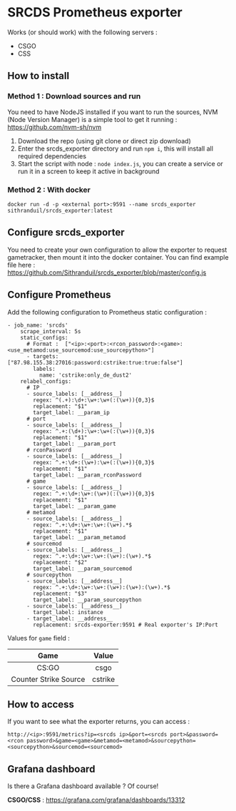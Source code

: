 # SRCDS Prometheus exporter

Works (or should work) with the following servers :
* CSGO
* CSS

## How to install

### Method 1 : Download sources and run

You need to have NodeJS installed if you want to run the sources, NVM (Node Version Manager) is a simple tool to get it running : https://github.com/nvm-sh/nvm

1. Download the repo (using git clone or direct zip download)
2. Enter the srcds_exporter directory and run `npm i`, this will install all required dependencies
3. Start the script with node : `node index.js`, you can create a service or run it in a screen to keep it active in background

### Method 2 : With docker

`docker run -d -p <external port>:9591 --name srcds_exporter sithranduil/srcds_exporter:latest`

## Configure srcds_exporter

You need to create your own configuration to allow the exporter to request gametracker, then mount it into the docker container.
You can find example file here : https://github.com/Sithranduil/srcds_exporter/blob/master/config.js

## Configure Prometheus

Add the following configuration to Prometheus static configuration :

```
- job_name: 'srcds'
    scrape_interval: 5s
    static_configs:
      # Format :  ["<ip>:<port>:<rcon_password>:<game>:<use_metamod:use_sourcemod:use_sourcepython>"]
      - targets: ["87.98.155.38:27016:password:cstrike:true:true:false"]
        labels:
          name: 'cstrike:only_de_dust2'
    relabel_configs:
      # IP
      - source_labels: [__address__]
        regex: ^(.+):\d+:\w+:\w+(:(\w+)){0,3}$
        replacement: "$1"
        target_label: __param_ip
      # port
      - source_labels: [__address__]
        regex: ^.+:(\d+):\w+:\w+(:(\w+)){0,3}$
        replacement: "$1"
        target_label: __param_port
      # rconPassword
      - source_labels: [__address__]
        regex: ^.+:\d+:(\w+):\w+(:(\w+)){0,3}$
        replacement: "$1"
        target_label: __param_rconPassword
      # game
      - source_labels: [__address__]
        regex: ^.+:\d+:\w+:(\w+)(:(\w+)){0,3}$
        replacement: "$1"
        target_label: __param_game
      # metamod
      - source_labels: [__address__]
        regex: ^.+:\d+:\w+:\w+:(\w+).*$
        replacement: "$1"
        target_label: __param_metamod
      # sourcemod
      - source_labels: [__address__]
        regex: ^.+:\d+:\w+:\w+:(\w+):(\w+).*$
        replacement: "$2"
        target_label: __param_sourcemod
      # sourcepython
      - source_labels: [__address__]
        regex: ^.+:\d+:\w+:\w+:(\w+):(\w+):(\w+).*$
        replacement: "$3"
        target_label: __param_sourcepython
      - source_labels: [__address__]
        target_label: instance
      - target_label: __address__
        replacement: srcds-exporter:9591 # Real exporter's IP:Port
```

Values for `game` field :

| Game   |      Value      |
|:----------:|:-------------:|
| CS:GO |  csgo |
| Counter Strike Source | cstrike |

## How to access

If you want to see what the exporter returns, you can access :
 
 `http://<ip>:9591/metrics?ip=<srcds ip>&port=<srcds port>&password=<rcon password>&game=<game>&metamod=<metamod>&sourcepython=<sourcepython>&sourcemod=<sourcemod>`
 
## Grafana dashboard

Is there a Grafana dashboard available ? Of course!

**CSGO/CSS** : https://grafana.com/grafana/dashboards/13312
